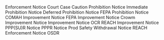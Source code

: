 Enforcement Notice
Court Case
Caution
Prohibition Notice Immediate
Prohibition Notice Deferred
Prohibition Notice FEPA
Prohibition Notice COMAH
Improvement Notice
FEPA Improvement Notice
Crowm Improvement Notice
Improvement Notice OCR
REACH Improvement Notice
PPP(SU)R Notice
PPPR Notice
Prod Safety Withdrawal Notice
REACH Enforcement Notice
OSDR

